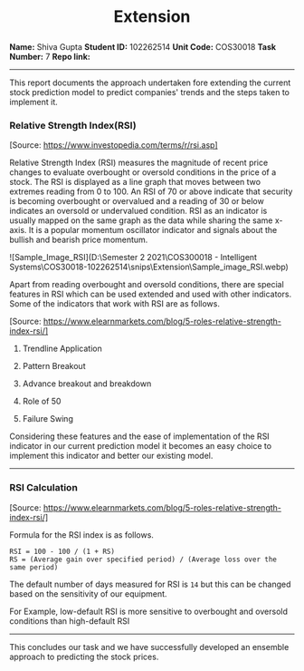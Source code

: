 <h1><p align="center"> 
    Extension
</h1>

**Name:** Shiva Gupta
**Student ID:** 102262514 
**Unit Code:** COS30018
**Task Number:** 7
**Repo link:** 

****

This report documents the approach undertaken fore extending the current stock prediction model to predict companies' trends and the steps taken to implement it. 

### Relative Strength Index(RSI)

[Source: https://www.investopedia.com/terms/r/rsi.asp]

Relative Strength Index (RSI) measures the magnitude of recent price changes to evaluate overbought or oversold conditions in the price of a stock. The RSI is displayed as a line graph that moves between two extremes reading from 0 to 100. An RSI of 70 or above indicate that security is becoming overbought or overvalued and a reading of 30 or below indicates an oversold or undervalued condition. 
RSI as an indicator is usually mapped on the same graph as the data while sharing the same x-axis. It is a popular momentum oscillator indicator and signals about the bullish and bearish price momentum. 

![Sample_Image_RSI](D:\Semester 2 2021\COS300018 - Intelligent Systems\COS30018-102262514\snips\Extension\Sample_image_RSI.webp)

Apart from reading overbought and oversold conditions, there are special features in RSI which can be used extended and used with other indicators. Some of the indicators that work with RSI are as follows. 

[Source: https://www.elearnmarkets.com/blog/5-roles-relative-strength-index-rsi/]

1. Trendline Application

1. Pattern Breakout 
2. Advance breakout and breakdown
3. Role of 50 
4. Failure Swing

Considering these features and the ease of implementation of the RSI indicator in our current prediction model it becomes an easy choice to implement this indicator and better our existing model. 


****

### RSI Calculation

[Source: https://www.elearnmarkets.com/blog/5-roles-relative-strength-index-rsi/]

Formula for the RSI index is as follows. 

```
RSI = 100 - 100 / (1 + RS)
RS = (Average gain over specified period) / (Average loss over the same period)
```

The default number of days measured for RSI is `14` but this can be changed based on the sensitivity of our equipment. 

For Example, low-default RSI is more sensitive to overbought and oversold conditions than high-default RSI 


****

This concludes our task and we have successfully developed an ensemble approach to predicting the stock prices.   

